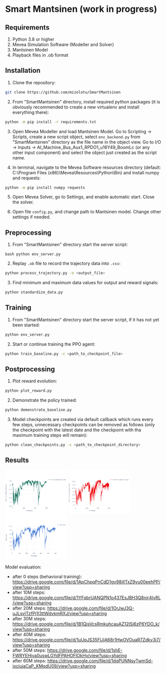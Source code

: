 # Smart Mantsinen (work in progress)

## Requirements

1. Python 3.8 or higher
2. Mevea Simulation Software (Modeller and Solver)
3. Mantsinen Model
4. Playback files in .ob format

## Installation

1. Clone the repository:
```bash
git clone https://github.com/mizolotu/SmartMantsinen
```

2. From "SmartMantsinen" directory, install required python packages (it is obviously recommended to create a new virtualenv and install everything there):
```bash
python -m pip install -r requirements.txt
```

3. Open Mevea Modeller and load Mantsinen Model. Go to Scripting -> Scripts, create a new script object, select ```env_backend.py``` from "SmartMantsinen" directory as the file name in the object view. Go to I/O -> Inputs -> AI_Machine_Bus_Aux1_RPDO1_u16Y49_BoomLc (or any other input component) and select the object just created as the script name. 

4. In terminal, navigate to the Mevea Software resources directory (default: C:\Program Files (x86)\Mevea\Resources\Python\Bin) and install numpy and requests:
```bash
python -m pip install numpy requests
```

5. Open Mevea Solver, go to Settings, and enable automatic start. Close the solver.

6. Open file ```config.py```, and change path to Mantsinen model. Change other settings if needed.

## Preprocessing

1. From "SmartMantsinen" directory start the server script: 
```
bash python env_server.py
```
2. Replay ```.ob``` file to record the trajectory data into ```.csv```:
```bash
python process_trajectory.py -o <output_file>
```
3. Find minimum and maximum data values for output and reward signals:
```bash
python standardize_data.py
```

## Training

1. From "SmartMantsinen" directory start the server script, if it has not yet been started: 
```bash
python env_server.py
```

2. Start or continue training the PPO agent:

```bash
python train_baseline.py -c <path_to_checkpoint_file>
```

## Postprocessing

1. Plot reward evolution:
 ```bash
python plot_reward.py
```
2. Demonstrate the policy trained:
```bash
python demonstrate_baseline.py
```

3. Model checkpoints are created via default callback which runs every few steps, unnecessary checkpoints can be removed as follows (only the checkpoint with the latest date and the checkpoint with tha maximum training steps will remain):

```bash
python clean_checkpoints.py -c <path_to_checkpoint_directory> 
```

## Results

<img src="figures/mevea/mantsinen/ppo/path_score.png" width="200"/> <img src="figures/mevea/mantsinen/ppo/target_score.png" width="200"/> <img src="figures/mevea/mantsinen/ppo/total_score.png" width="200"/>

Model evaluation:
- after 0 steps (behavioral training): https://drive.google.com/file/d/1ApChpqPnCdD1gv98iIlTxZ9vu00eehPP/view?usp=sharing
- after 10M steps: https://drive.google.com/file/d/1YFqbrUANQPN1o437EsJBH3Q8nir4IvRL/view?usp=sharing
- after 20M steps: https://drive.google.com/file/d/1OrJwJ3Q-uJLsvlTzfPj1l3ttWdvkmRXJ/view?usp=sharing
- after 30M steps: https://drive.google.com/file/d/1B1QjsVcsRmkuhcauAZ12ISj6zP6YDO_k/view?usp=sharing
- after 40M steps: https://drive.google.com/file/d/1uUpJS35FlJjA68r1HwOVOuaR7Zdky3i7/view?usp=sharing
- after 50M steps: https://drive.google.com/file/d/1shE-FWRYEHjva0uswLGYdFPAHOFlOkHv/view?usp=sharing
- after 60M steps: https://drive.google.com/file/d/1dqPUNNsyTwmSd-jxcjujaCaP_KMqdU09/view?usp=sharing



